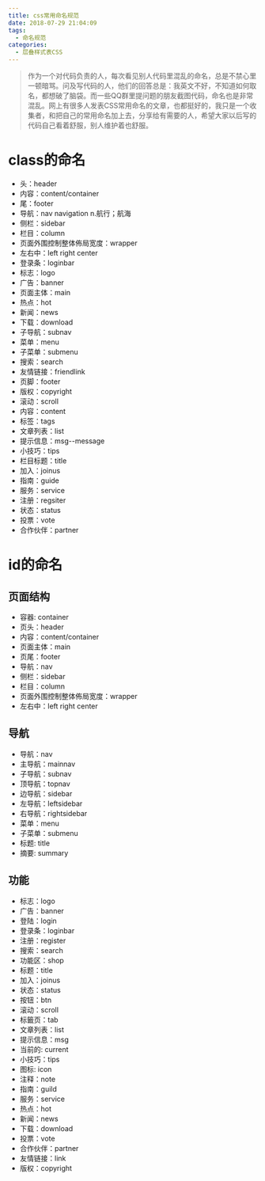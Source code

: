 ```yaml
---
title: css常用命名规范
date: 2018-07-29 21:04:09
tags:
  - 命名规范
categories:
  - 层叠样式表CSS  
---
```

>作为一个对代码负责的人，每次看见别人代码里混乱的命名，总是不禁心里一顿暗骂。问及写代码的人，他们的回答总是：我英文不好，不知道如何取名，都想破了脑袋。而一些QQ群里提问题的朋友截图代码，命名也是非常混乱。网上有很多人发表CSS常用命名的文章，也都挺好的，我只是一个收集者，和把自己的常用命名加上去，分享给有需要的人，希望大家以后写的代码自己看着舒服，别人维护着也舒服。
<!-- more -->
# class的命名
+ 头：header
+ 内容：content/container
+ 尾：footer
+ 导航：nav   navigation n.航行；航海
+ 侧栏：sidebar
+ 栏目：column
+ 页面外围控制整体佈局宽度：wrapper
+ 左右中：left right center
+ 登录条：loginbar
+ 标志：logo
+ 广告：banner
+ 页面主体：main
+ 热点：hot
+ 新闻：news
+ 下载：download
+ 子导航：subnav
+ 菜单：menu
+ 子菜单：submenu
+ 搜索：search
+ 友情链接：friendlink
+ 页脚：footer
+ 版权：copyright
+ 滚动：scroll
+ 内容：content
+ 标签：tags
+ 文章列表：list
+ 提示信息：msg--message
+ 小技巧：tips
+ 栏目标题：title
+ 加入：joinus
+ 指南：guide
+ 服务：service
+ 注册：regsiter
+ 状态：status
+ 投票：vote
+ 合作伙伴：partner

# id的命名

## 页面结构

+ 容器: container
+ 页头：header
+ 内容：content/container
+ 页面主体：main
+ 页尾：footer
+ 导航：nav
+ 侧栏：sidebar
+ 栏目：column
+ 页面外围控制整体佈局宽度：wrapper
+ 左右中：left right center

## 导航

+ 导航：nav
+ 主导航：mainnav
+ 子导航：subnav
+ 顶导航：topnav
+ 边导航：sidebar
+ 左导航：leftsidebar
+ 右导航：rightsidebar
+ 菜单：menu
+ 子菜单：submenu
+ 标题: title
+ 摘要: summary

## 功能

+ 标志：logo
+ 广告：banner
+ 登陆：login
+ 登录条：loginbar
+ 注册：register
+ 搜索：search
+ 功能区：shop
+ 标题：title
+ 加入：joinus
+ 状态：status
+ 按钮：btn
+ 滚动：scroll
+ 标籤页：tab
+ 文章列表：list
+ 提示信息：msg
+ 当前的: current
+ 小技巧：tips
+ 图标: icon
+ 注释：note
+ 指南：guild
+ 服务：service
+ 热点：hot
+ 新闻：news
+ 下载：download
+ 投票：vote
+ 合作伙伴：partner
+ 友情链接：link
+ 版权：copyright
